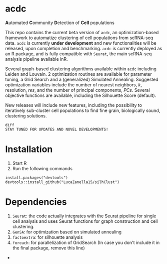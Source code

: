# acdc

**A**utomated **C**ommunity **D**etection of **Cell** populations

This repo contains the current beta version of ```acdc```, an optimization-based framework to automatize clustering of cell populations from scRNA-seq data. 
```acdc``` is currently **under development** and new functionalities will be released, upon completion and benchmarking. 
```acdc``` is currently deployed as an R package, and is fully compatible with ```Seurat```, the main scRNA-seq analysis pipeline available inR.

Several graph-based clustering algorithms available within ```acdc``` including Leiden and Louvain. 
2 optimization routines are available for parameter tuning, a Grid Search and a (generalized) Simulated Annealing.
Suggested optimization variables include the number of nearest neighbors, *k*, resolution, *res*, and the number of principal components, *PCs*.
Several objective functions are available, including the Silhouette Score (default).


New releases will include new features, including the possibility to iteratively sub-cluster cell populations to find fine grain, biologically sound, clustering solutions.

```
diff 
STAY TUNED FOR UPDATES AND NOVEL DEVELOPMENTS!
```






# Installation 
1. Start R
2. Run the following commands
```
install.packages("devtools")
devtools::install_github("LucaZanella15/silhClust")
```


# Dependencies
1. `Seurat`: the code actually integrates with the Seurat pipeline for single cell analysis and uses Seurat functions for graph construction and cell clustering. 
2. `GenSA`: for optimization based on simulated annealing
3. `factoextra`: for silhouette analysis
4. `foreach`: for parallelization of GridSearch (In case you don't include it in the final package, remove this line)


-
